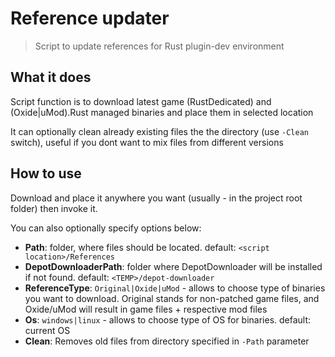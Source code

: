# Reference updater

> Script to update references for Rust plugin-dev environment

## What it does

Script function is to download latest game (RustDedicated) and (Oxide|uMod).Rust managed binaries and place them in selected location

It can optionally clean already existing files the the directory (use `-Clean` switch), useful if you dont want to mix files from different versions

## How to use

Download and place it anywhere you want (usually - in the project root folder) then invoke it.

You can also optionally specify options below:

- **Path**: folder, where files should be located. default: `<script location>/References`
- **DepotDownloaderPath**: folder where DepotDownloader will be installed if not found. default: `<TEMP>/depot-downloader`
- **ReferenceType**: `Original|Oxide|uMod` - allows to choose type of binaries you want to download. Original stands for non-patched game files, and Oxide/uMod will result in game files + respective mod files
- **Os**: `windows|linux` - allows to choose type of OS for binaries. default: current OS
- **Clean**: Removes old files from directory specified in `-Path` parameter
